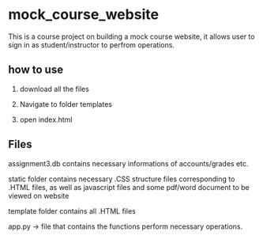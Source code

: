 # mock_course_website

This is a course project on building a mock course website, it allows user to sign in as student/instructor to perfrom operations.

## how to use
1. download all the files

2. Navigate to folder templates

3. open index.html

## Files
assignment3.db contains necessary informations of accounts/grades etc.

static folder contains necessary .CSS structure files corresponding to .HTML files, as well as javascript files and some pdf/word document to be viewed on website

template folder contains all .HTML files

app.py -> file that contains the functions perform necessary operations.
